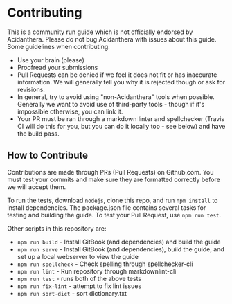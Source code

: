 # Contributing

This is a community run guide which is not officially endorsed by Acidanthera. Please do not bug Acidanthera with issues about this guide. Some guidelines when contributing:

* Use your brain (please)
* Proofread your submissions
* Pull Requests can be denied if we feel it does not fit or has inaccurate information. We will generally tell you why it is rejected though or ask for revisions.
* In general, try to avoid using "non-Acidanthera" tools when possible. Generally we want to avoid use of third-party tools - though if it's impossible otherwise, you can link it.
* Your PR must be ran through a markdown linter and spellchecker (Travis CI will do this for you, but you can do it locally too - see below) and have the build pass.

## How to Contribute

Contributions are made through PRs (Pull Requests) on Github.com. You must test your commits and make sure they are formatted correctly before we will accept them.

To run the tests, download `nodejs`, clone this repo, and run `npm install` to install dependencies.
The package.json file contains several tasks for testing and building the guide.
To test your Pull Request, use `npm run test`.

Other scripts in this repository are:

* `npm run build` - Install GitBook (and dependencies) and build the guide
* `npm run serve` - Install GitBook (and dependencies), build the guide, and set up a local webserver to view the guide
* `npm run spellcheck` - Check spelling through spellchecker-cli
* `npm run lint` - Run repository through markdownlint-cli
* `npm run test` - runs both of the above tests
* `npm run fix-lint` - attempt to fix lint issues
* `npm run sort-dict` - sort dictionary.txt
